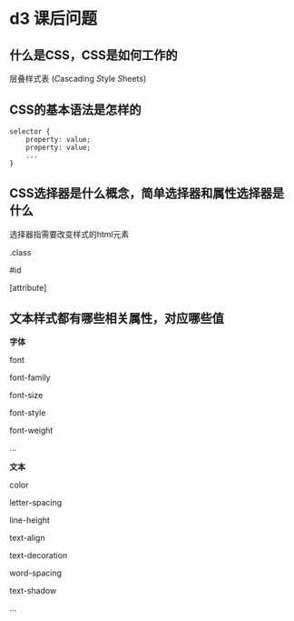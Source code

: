 # d3 课后问题

##  什么是CSS，CSS是如何工作的

层叠样式表 (*C*ascading *S*tyle *S*heets)

## CSS的基本语法是怎样的

```
selector {
	property: value; 
    property: value; 
    ...
}
```

## CSS选择器是什么概念，简单选择器和属性选择器是什么

选择器指需要改变样式的html元素

.class

#id

[attribute]

## 文本样式都有哪些相关属性，对应哪些值

**字体**

font

font-family

font-size

font-style

font-weight

...

**文本**

color

letter-spacing

line-height

text-align

text-decoration

word-spacing

text-shadow

...

